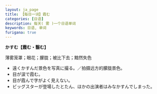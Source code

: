 ```yaml
---
layout: ja_page
title: 【每日一词】霞む
categories: [日语]
description: 每天( 雾 )一个日语单词
keywords: 日语, 单词
furigana: true
---
```


**かすむ【霞む・翳む】**

薄雾笼罩；眼花；朦胧；被比下去；黯然失色

*   遠くかすんだ景色を写真に撮る。／拍摄远方的朦胧景色。
*   目が涙で霞む。
*   目が霞んで字がよく見えない。
*   ビッグスターが登場したとたん、ほかの出演者はみなかすんでしまった。